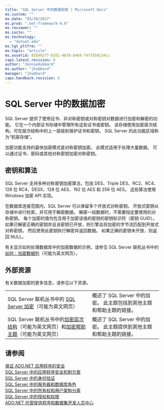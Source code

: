 ```yaml
---
title: "SQL Server 中的数据加密 | Microsoft Docs"
ms.custom: ""
ms.date: "03/30/2017"
ms.prod: ".net-framework-4.6"
ms.reviewer: ""
ms.suite: ""
ms.technology: 
  - "dotnet-ado"
ms.tgt_pltfrm: ""
ms.topic: "article"
ms.assetid: 83b992f7-b351-4678-b4b9-f4ffd58134cc
caps.latest.revision: 6
author: "JennieHubbard"
ms.author: "jhubbard"
manager: "jhubbard"
caps.handback.revision: 6
---
```

# SQL Server 中的数据加密
SQL Server 提供了使用证书、非对称密钥或对称密钥对数据进行加密和解密的功能。  它在一个内部证书存储中管理所有这些证书或密钥。  该存储使用加密层次结构，可在层次结构中的上一层级别保护证书和密钥。  SQL Server 的此功能区域称为“机密存储”。  
  
 加密功能支持的最快加密模式是对称密钥加密。  此模式适用于处理大量数据。  可以通过证书、密码或其他对称密钥加密对称密钥。  
  
## 密钥和算法  
 SQL Server 支持多种对称密钥加密算法，包括 DES、Triple DES、RC2、RC4、128 位 RC4、DESX、128 位 AES、192 位 AES 和 256 位 AES。  这些算法使用 Windows 加密 API 实现。  
  
 在数据库连接范围内，SQL Server 可以保留多个开放式对称密钥。  开放式密钥从存储中进行检索，并可用于解密数据。  解密一段数据时，不需要指定要使用的对称密钥。  每个加密的值均包含用于加密该值的密钥的密钥标识符（密钥 GUID）。  如果已解密正确的密钥并且该密钥已开放，则引擎会将加密的字节流匹配到开放式对称密钥。  然后使用此密钥执行解密并返回数据。  如果正确的密钥未开放，则返回 NULL。  
  
 有关显示如何处理数据库中的加密数据的示例，请参见 SQL Server 联机丛书中的[如何：加密数据列](http://go.microsoft.com/fwlink/?LinkID=128559)（可能为英文网页）。  
  
## 外部资源  
 有关数据加密的更多信息，请参见以下资源。  
  
|||  
|-|-|  
|SQL Server 联机丛书中的 [SQL Server 加密](http://msdn.microsoft.com/library/bb510663.aspx)（可能为英文网页）|概述了 SQL Server 中的加密。  此主题包括到其他主题和帮助主题的链接。|  
|SQL Server 联机丛书中的[加密层次结构](http://msdn.microsoft.com/library/ms189586.aspx)（可能为英文网页）和[加密帮助主题](http://msdn.microsoft.com/library/aa337557.aspx)（可能为英文网页）|概述了 SQL Server 中的加密。  此主题提供到其他主题和帮助主题的链接。|  
  
## 请参阅  
 [保证 ADO.NET 应用程序的安全](../../../../../docs/framework/data/adonet/securing-ado-net-applications.md)   
 [SQL Server 中的应用程序安全机制方案](../../../../../docs/framework/data/adonet/sql/application-security-scenarios-in-sql-server.md)   
 [SQL Server 中的身份验证](../../../../../docs/framework/data/adonet/sql/authentication-in-sql-server.md)   
 [SQL Server 中的服务器和数据库角色](../../../../../docs/framework/data/adonet/sql/server-and-database-roles-in-sql-server.md)   
 [SQL Server 中的所有权和用户架构分离](../../../../../docs/framework/data/adonet/sql/ownership-and-user-schema-separation-in-sql-server.md)   
 [SQL Server 中的授权和权限](../../../../../docs/framework/data/adonet/sql/authorization-and-permissions-in-sql-server.md)   
 [ADO.NET 托管提供程序和数据集开发人员中心](http://go.microsoft.com/fwlink/?LinkId=217917)